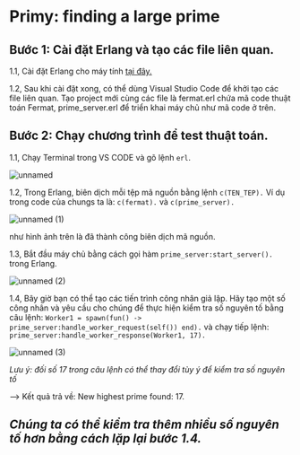 # Primy: finding a large prime

## Bước 1: Cài đặt Erlang và tạo các file liên quan.
1.1, Cài đặt Erlang cho máy tính [tại đây.](https://www.erlang.org/downloads)

1.2, Sau khi cài đặt xong, có thể dùng Visual Studio Code để khởi tạo các file liên quan. Tạo project mới cùng các file là fermat.erl chứa mã code thuật toán Fermat, prime_server.erl để triển khai máy chủ như mã code ở trên.
## Bước 2: Chạy chương trình để test thuật toán.
1.1, Chạy Terminal trong VS CODE và gõ lệnh `erl`.

![unnamed](https://github.com/tailucanh/Primy_finding_a_large_prime/assets/93418649/77b7d300-1f04-414e-b5cf-541a4a40eb47)

1.2, Trong Erlang, biên dịch mỗi tệp mã nguồn bằng lệnh `c(TEN_TEP).` Ví dụ trong code của chungs ta là:  `c(fermat).` và `c(prime_server).`

![unnamed (1)](https://github.com/tailucanh/Primy_finding_a_large_prime/assets/93418649/6511bee7-c027-4c7d-9ef5-035822975323)

như hình ảnh trên là đã thành công biên dịch mã nguồn.

1.3, Bắt đầu máy chủ bằng cách gọi hàm `prime_server:start_server().` trong Erlang.

![unnamed (2)](https://github.com/tailucanh/Primy_finding_a_large_prime/assets/93418649/b3933184-e704-442d-9c68-6bfaeb668c17)

1.4, Bây giờ bạn có thể tạo các tiến trình công nhân giả lập. Hãy tạo một số công nhân và yêu cầu cho chúng để thực hiện kiểm tra số nguyên tố bằng câu lệnh: `Worker1 = spawn(fun() -> prime_server:handle_worker_request(self()) end).`
và chạy tiếp lệnh:
`prime_server:handle_worker_response(Worker1, 17).`

![unnamed (3)](https://github.com/tailucanh/Primy_finding_a_large_prime/assets/93418649/ace5a08a-9986-4452-9bb5-0b5733bf8fd1)

*Lưu ý: đối số 17 trong câu lệnh có thể thay đổi tùy ý để kiểm tra số nguyên tố*


--> Kết quả trả về: New highest prime found: 17.
 ## *Chúng ta có thể kiểm tra thêm nhiều số nguyên tố hơn bằng cách lặp lại bước 1.4.*
